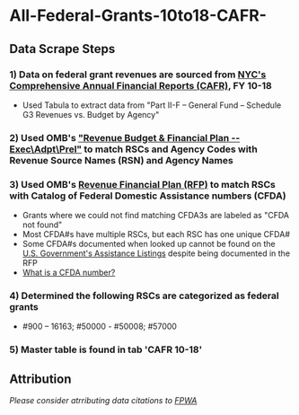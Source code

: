 # All-Federal-Grants-10to18-CAFR-

## Data Scrape Steps

### 1) Data on federal grant revenues are sourced from [NYC's Comprehensive Annual Financial Reports (CAFR)](https://comptroller.nyc.gov/reports/comprehensive-annual-financial-reports/), FY 10-18
* Used Tabula to extract data from "Part II-F – General Fund – Schedule G3 Revenues vs. Budget by Agency"

### 2) Used OMB's ["Revenue Budget & Financial Plan -- Exec\Adpt\Prel"](https://data.cityofnewyork.us/City-Government/Revenue-Budget-Financial-Plan-Exec-Adpt-Prel/ugzk-a6x4) to match RSCs and Agency Codes with Revenue Source Names (RSN) and Agency Names 
   
### 3) Used OMB's [Revenue Financial Plan (RFP)](https://www1.nyc.gov/site/omb/publications/finplan11-18.page) to match RSCs with Catalog of Federal Domestic Assistance numbers (CFDA)

* Grants where we could not find matching CFDA3s are labeled as "CFDA not found"
* Most CFDA#s have multiple RSCs, but each RSC has one unique CFDA#
* Some CFDA#s documented when looked up cannot be found on the [U.S. Government's Assistance Listings](beta.sam.gov) despite being documented in the RFP
* [What is a CFDA number?](http://www.research.pitt.edu/what-cfda-number)

### 4) Determined the following RSCs are categorized as federal grants
* #900 – 16163; #50000 - #50008; #57000

### 5) Master table is found in tab 'CAFR 10-18'
    

## Attribution
*Please consider atrributing data citations to [FPWA](https://www.fpwa.org/)*
